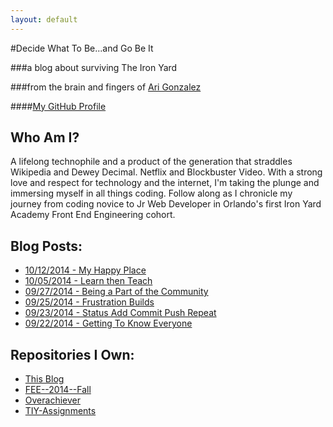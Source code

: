 ```yaml
---
layout: default
---
```

#Decide What To Be...and Go Be It 

###a blog about surviving The Iron Yard

###from the brain and fingers of [Ari Gonzalez](http://www.twitter.com/arigonzoari)

####[My GitHub Profile](http://www.github.com/AriGonzo)



## Who Am I?

A lifelong technophile and a product of the generation that straddles Wikipedia and Dewey Decimal. Netflix and Blockbuster Video. With a strong love and respect for technology and the internet, I'm taking the plunge and immersing myself in all things coding. Follow along as I chronicle my journey from coding novice to Jr Web Developer in Orlando's first Iron Yard Academy Front End Engineering cohort.  



## Blog Posts:
* [10/12/2014 - My Happy Place](2014/10/12/My-Happy-Place.html)
* [10/05/2014 - Learn then Teach](2014/10/05/Learn-Then-Teach.html)
* [09/27/2014 - Being a Part of the Community](2014/09/27/community.html)
* [09/25/2014 - Frustration Builds](2014/09/25/frustration-builds.html)
* [09/23/2014 - Status Add Commit Push Repeat](2014/09/23/learning-and-pushing.html)
* [09/22/2014 - Getting To Know Everyone](2014/09/22/getting-to-know-everyone.html)

## Repositories I Own:
* [This Blog](https://github.com/AriGonzo/AriGonzo.github.io)
* [FEE--2014--Fall](https://github.com/AriGonzo/FEE--2014--FALL)
* [Overachiever](https://github.com/AriGonzo/Overachiever)
* [TIY-Assignments](https://github.com/AriGonzo/TIY-Assignments)
